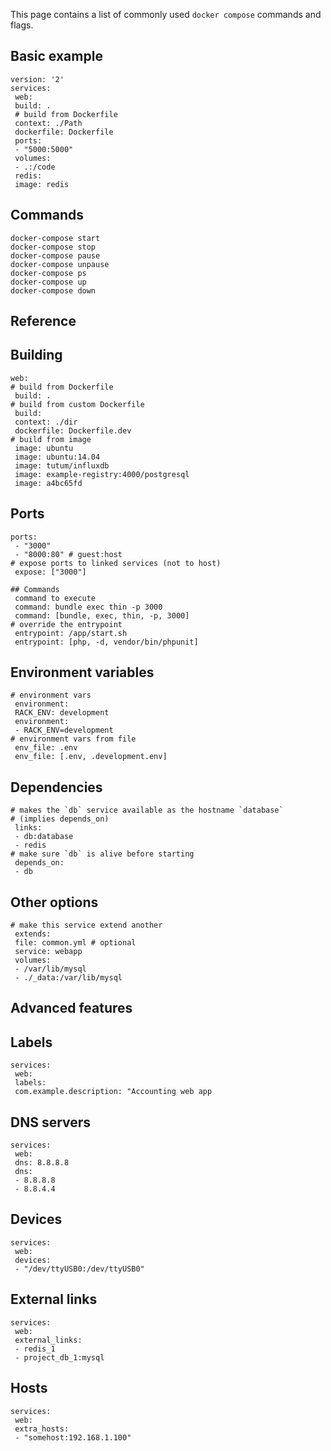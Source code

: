 This page contains a list of commonly used `docker compose` commands and flags.

## [](https://github.com/collabnix/dockerlabs/blob/ce94351e2ba629e0b6f2a633a7afaa8cf4f2480b/intermediate/docker-compose/compose-cheatsheet.md#basic-example)Basic example

```
version: '2'
services:
 web:
 build: .
 # build from Dockerfile
 context: ./Path
 dockerfile: Dockerfile
 ports:
 - "5000:5000"
 volumes:
 - .:/code
 redis:
 image: redis
```

## [](https://github.com/collabnix/dockerlabs/blob/ce94351e2ba629e0b6f2a633a7afaa8cf4f2480b/intermediate/docker-compose/compose-cheatsheet.md#commands)Commands

```
docker-compose start
docker-compose stop
docker-compose pause
docker-compose unpause
docker-compose ps
docker-compose up
docker-compose down
```

## [](https://github.com/collabnix/dockerlabs/blob/ce94351e2ba629e0b6f2a633a7afaa8cf4f2480b/intermediate/docker-compose/compose-cheatsheet.md#reference)Reference

## [](https://github.com/collabnix/dockerlabs/blob/ce94351e2ba629e0b6f2a633a7afaa8cf4f2480b/intermediate/docker-compose/compose-cheatsheet.md#building)Building

```
web:
# build from Dockerfile
 build: .
# build from custom Dockerfile
 build:
 context: ./dir
 dockerfile: Dockerfile.dev
# build from image
 image: ubuntu
 image: ubuntu:14.04
 image: tutum/influxdb
 image: example-registry:4000/postgresql
 image: a4bc65fd
```

## [](https://github.com/collabnix/dockerlabs/blob/ce94351e2ba629e0b6f2a633a7afaa8cf4f2480b/intermediate/docker-compose/compose-cheatsheet.md#ports)Ports

```
ports:
 - "3000"
 - "8000:80" # guest:host
# expose ports to linked services (not to host)
 expose: ["3000"]
 
## Commands
 command to execute
 command: bundle exec thin -p 3000
 command: [bundle, exec, thin, -p, 3000]
# override the entrypoint
 entrypoint: /app/start.sh
 entrypoint: [php, -d, vendor/bin/phpunit]
```

## [](https://github.com/collabnix/dockerlabs/blob/ce94351e2ba629e0b6f2a633a7afaa8cf4f2480b/intermediate/docker-compose/compose-cheatsheet.md#environment-variables)Environment variables

```
# environment vars
 environment:
 RACK_ENV: development
 environment:
 - RACK_ENV=development
# environment vars from file
 env_file: .env
 env_file: [.env, .development.env]
```

## [](https://github.com/collabnix/dockerlabs/blob/ce94351e2ba629e0b6f2a633a7afaa8cf4f2480b/intermediate/docker-compose/compose-cheatsheet.md#dependencies)Dependencies

```
# makes the `db` service available as the hostname `database`
# (implies depends_on)
 links:
 - db:database
 - redis
# make sure `db` is alive before starting
 depends_on:
 - db
```

## [](https://github.com/collabnix/dockerlabs/blob/ce94351e2ba629e0b6f2a633a7afaa8cf4f2480b/intermediate/docker-compose/compose-cheatsheet.md#other-options)Other options

```
# make this service extend another
 extends:
 file: common.yml # optional
 service: webapp
 volumes:
 - /var/lib/mysql
 - ./_data:/var/lib/mysql
```

## [](https://github.com/collabnix/dockerlabs/blob/ce94351e2ba629e0b6f2a633a7afaa8cf4f2480b/intermediate/docker-compose/compose-cheatsheet.md#advanced-features)Advanced features

## [](https://github.com/collabnix/dockerlabs/blob/ce94351e2ba629e0b6f2a633a7afaa8cf4f2480b/intermediate/docker-compose/compose-cheatsheet.md#labels)Labels

```
services:
 web:
 labels:
 com.example.description: "Accounting web app
```

## [](https://github.com/collabnix/dockerlabs/blob/ce94351e2ba629e0b6f2a633a7afaa8cf4f2480b/intermediate/docker-compose/compose-cheatsheet.md#dns-servers)DNS servers

```
services:
 web:
 dns: 8.8.8.8
 dns:
 - 8.8.8.8
 - 8.8.4.4
```

## [](https://github.com/collabnix/dockerlabs/blob/ce94351e2ba629e0b6f2a633a7afaa8cf4f2480b/intermediate/docker-compose/compose-cheatsheet.md#devices)Devices

```
services:
 web:
 devices:
 - "/dev/ttyUSB0:/dev/ttyUSB0"
```

## [](https://github.com/collabnix/dockerlabs/blob/ce94351e2ba629e0b6f2a633a7afaa8cf4f2480b/intermediate/docker-compose/compose-cheatsheet.md#external-links)External links

```
services:
 web:
 external_links:
 - redis_1
 - project_db_1:mysql
```

## [](https://github.com/collabnix/dockerlabs/blob/ce94351e2ba629e0b6f2a633a7afaa8cf4f2480b/intermediate/docker-compose/compose-cheatsheet.md#hosts)Hosts

```
services:
 web:
 extra_hosts:
 - "somehost:192.168.1.100"
```